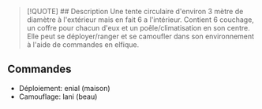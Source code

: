 
> [!QUOTE] ## Description
> Une tente circulaire d'environ 3 mètre de diamètre à l'extérieur mais en fait 6 a l'intérieur. Contient 6 couchage, un coffre pour chacun d'eux et un poêle/climatisation en son centre. Elle peut se déployer/ranger et se camoufler dans son environnement à l'aide de commandes en elfique.


## Commandes

- Déploiement: enial (maison) 
- Camouflage: lani (beau)

